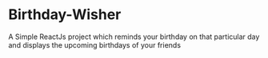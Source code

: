 # Birthday-Wisher
A Simple ReactJs project which reminds your birthday on that particular day and displays the upcoming birthdays of your friends
